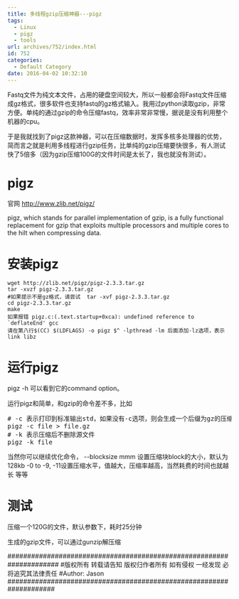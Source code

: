 ```yaml
---
title: 多线程gzip压缩神器---pigz
tags:
  - Linux
  - pigz
  - tools
url: archives/752/index.html
id: 752
categories:
  - Default Category
date: 2016-04-02 10:32:10
---
```


Fastq文件为纯文本文件，占用的硬盘空间较大，所以一般都会将Fastq文件压缩成gz格式，很多软件也支持fastq的gz格式输入。我用过python读取gzip，非常方便。单纯的通过gzip的命令压缩fastq，效率非常非常慢，据说是没有利用整个机器的cpu。

于是我就找到了pigz这款神器，可以在压缩数据时，发挥多核多处理器的优势，简而言之就是利用多线程进行gzip任务，比单纯的gzip压缩要快很多，有人测试快了5倍多（因为gzip压缩100G的文件时间是太长了，我也就没有测试）。

# pigz

官网  http://www.zlib.net/pigz/      

pigz, which stands for parallel implementation of gzip, is a fully functional replacement for gzip that exploits multiple processors and multiple cores to the hilt when compressing data.

# 安装pigz

```
wget http://zlib.net/pigz/pigz-2.3.3.tar.gz
tar -xvzf pigz-2.3.3.tar.gz
#如果提示不是gz格式，请尝试  tar -xvf pigz-2.3.3.tar.gz
cd pigz-2.3.3.tar.gz
make
如果报错 pigz.c:(.text.startup+0xca): undefined reference to `deflateEnd' gcc
请在第八行$(CC) $(LDFLAGS) -o pigz $^ -lpthread -lm 后面添加-lz选项，表示link libz
```




# 运行pigz

pigz -h 可以看到它的command option。

运行pigz和简单，和gzip的命令差不多，比如

<pre># -c 表示打印到标准输出std，如果没有-c选项，则会生成一个后缀为gz的压缩文件。
pigz -c file > file.gz
# -k 表示压缩后不删除源文件
pigz -k file</pre>  

<!--more-->

当然你可以继续优化命令，
--blocksize mmm 设置压缩块block的大小，默认为128kb
-0 to -9, -11设置压缩水平，值越大，压缩率越高，当然耗费的时间也就越长
等等

# 测试

压缩一个120G的文件，默认参数下，耗时25分钟

生成的gzip文件，可以通过gunzip解压缩

\#####################################################################
\#版权所有 转载请告知 版权归作者所有 如有侵权 一经发现 必将追究其法律责任
\#Author: Jason
\####################################################################